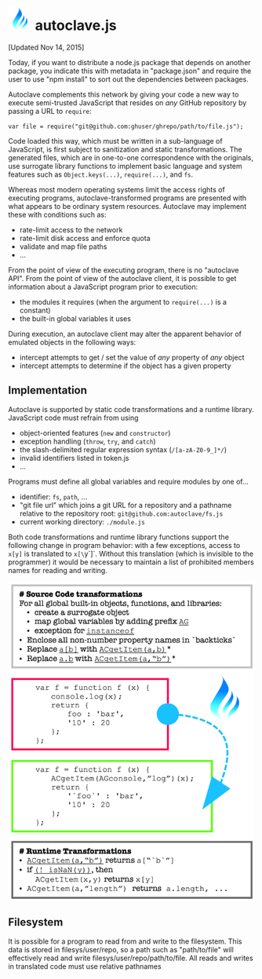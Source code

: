 # <img src="https://raw.githubusercontent.com/dbpokorny/autoclave/master/docs/small_logo.png" /> autoclave.js


[Updated Nov 14, 2015]

Today, if you want to distribute a node.js package that depends on another
package, you indicate this with metadata in "package.json" and require the user to
use "npm install" to sort out the dependencies between packages.

Autoclave complements this network by giving your code a new way to execute
semi-trusted JavaScript that resides on *any* GitHub repository by passing a URL
to `require`:

    var file = require("git@github.com:ghuser/ghrepo/path/to/file.js");

Code loaded this way, which must be written in a sub-language of JavaScript, is
first subject to sanitization and static transformations. The generated files,
which are in one-to-one correspondence with the originals, use surrogate library
functions to implement basic language and system features such as
`Object.keys(...)`, `require(...)`, and `fs`.

Whereas most modern operating systems limit the access rights of executing
programs, autoclave-transformed programs are presented with what appears to be
ordinary system resources. Autoclave may implement these with conditions such as:

 - rate-limit access to the network
 - rate-limit disk access and enforce quota
 - validate and map file paths
 - ...

From the point of view of the executing program, there is no "autoclave API". From
the point of view of the autoclave client, it is possible to get information
about a JavaScript program prior to execution:
 - the modules it requires (when the argument to `require(...)` is a constant)
 - the built-in global variables it uses

During execution, an autoclave client may alter the apparent behavior of emulated
objects in the following ways:
 - intercept attempts to get / set the value of *any* property of *any* object
 - intercept attempts to determine if the object has a given property

## Implementation

Autoclave is supported by static code transformations and a runtime library.
JavaScript code must refrain from using
 - object-oriented features (`new` and `constructor`)
 - exception handling (`throw`, `try`, and `catch`)
 - the slash-delimited regular expression syntax (`/[a-zA-Z0-9_]*/`)
 - invalid identifiers listed in token.js
 - ...

Programs must define all global variables and require modules by one of...
   - identifier: `fs`, `path`, ...
   - "git file url" which joins a git URL for a repository and a pathname relative
     to the repository root: `git@github.com:autoclave/fs.js`
   - current working directory: `./module.js`

Both code transformations and runtime library functions support the following
change in program behavior: with a few exceptions, access to `x[y]` is translated
to `x[\`y\`]`. Without this translation (which is invisible to the programmer) it
would be necessary to maintain a list of prohibited members names for reading and
writing.

<img height="650px" src="https://raw.githubusercontent.com/dbpokorny/autoclave/master/docs/AutoclaveTransformations.png" />

## Filesystem

It is possible for a program to read from and write to the filesystem. This data
is stored in filesys/user/repo, so a path such as "path/to/file" will effectively
read and write filesys/user/repo/path/to/file. All reads and writes in translated
code must use relative pathnames

